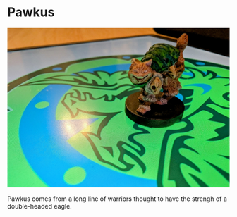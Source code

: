 # Pawkus


![image](/assets/images/pawkus.jpg)

Pawkus comes from a long line of warriors thought to have the strengh of a double-headed eagle.